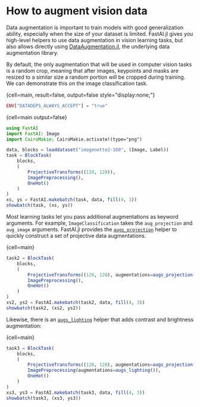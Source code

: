 # How to augment vision data

Data augmentation is important to train models with good generalization ability, especially when the size of your dataset is limited. FastAI.jl gives you high-level helpers to use data augmentation in vision learning tasks, but also allows directly using [DataAugmentation.jl](https://github.com/lorenzoh/DataAugmentation.jl), the underlying data augmentation library.

By default, the only augmentation that will be used in computer vision tasks is a random crop, meaning that after images, keypoints and masks are resized to a similar size a random portion will be cropped during training. We can demonstrate this on the image classification task.

{cell=main, result=false, output=false style="display:none;"}
```julia
ENV["DATADEPS_ALWAYS_ACCEPT"] = "true"
```

{cell=main output=false}
```julia
using FastAI
import FastAI: Image
import CairoMakie; CairoMakie.activate!(type="png")

data, blocks = loaddataset("imagenette2-160", (Image, Label))
task = BlockTask(
    blocks,
    (
        ProjectiveTransforms((128, 128)),
        ImagePreprocessing(),
        OneHot()
    )
)
xs, ys = FastAI.makebatch(task, data, fill(4, 3))
showbatch(task, (xs, ys))     
```


Most learning tasks let you pass additional augmentations as keyword arguments. For example, `ImageClassification` takes the `aug_projection` and `aug_image` arguments. FastAI.jl provides the [`augs_projection`](#) helper to quickly construct a set of projective data augmentations.

{cell=main}
```julia
task2 = BlockTask(
    blocks,
    (
        ProjectiveTransforms((128, 128), augmentations=augs_projection()),
        ImagePreprocessing(),
        OneHot()
    )
)
xs2, ys2 = FastAI.makebatch(task2, data, fill(4, 3))
showbatch(task2, (xs2, ys2))
```


Likewise, there is an [`augs_lighting`](#) helper that adds contrast and brightness augmentation:

{cell=main}
```julia
task3 = BlockTask(
    blocks,
    (
        ProjectiveTransforms((128, 128), augmentations=augs_projection()),
        ImagePreprocessing(augmentations=augs_lighting()),
        OneHot()
    )
)
xs3, ys3 = FastAI.makebatch(task3, data, fill(4, 3))
showbatch(task3, (xs3, ys3))
```
